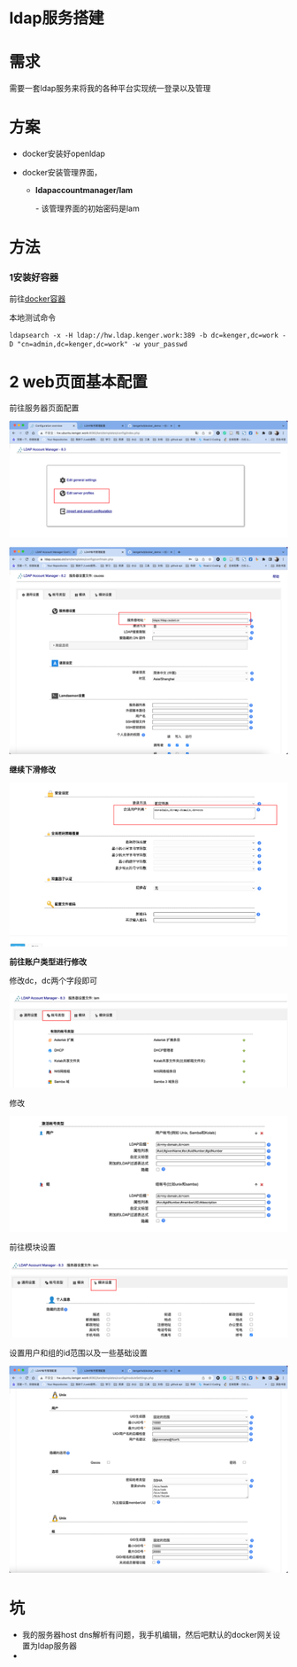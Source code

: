 # ldap服务搭建


# 需求

需要一套ldap服务来将我的各种平台实现统一登录以及管理



# 方案

- docker安装好openldap

- docker安装管理界面，

  - **ldapaccountmanager/lam**

    \- 该管理界面的初始密码是lam



# 方法

### 1安装好容器

前往[docker容器](https://github.com/kengerlwl/docker_demo)





本地测试命令

```
ldapsearch -x -H ldap://hw.ldap.kenger.work:389 -b dc=kenger,dc=work -D "cn=admin,dc=kenger,dc=work" -w your_passwd
```







# 2 web页面基本配置



前往服务器页面配置

![image-20230626233101033](https://raw.githubusercontent.com/kengerlwl/kengerlwl.github.io/master/image/50413a0d020bf2ec31e1ff8e5c463589/59bd63e7605b973abe66b1209401a73b.png)





![image-20230626233035756](https://raw.githubusercontent.com/kengerlwl/kengerlwl.github.io/master/image/50413a0d020bf2ec31e1ff8e5c463589/680fc6ee17c166b4ae3cc1a6e7e0b95c.png)

**继续下滑修改**

![image-20230626233156075](https://raw.githubusercontent.com/kengerlwl/kengerlwl.github.io/master/image/50413a0d020bf2ec31e1ff8e5c463589/cce3cbf73acd1999e7e683af1c832d17.png)



**前往账户类型进行修改**

修改dc，dc两个字段即可

![image-20230626233247131](https://raw.githubusercontent.com/kengerlwl/kengerlwl.github.io/master/image/50413a0d020bf2ec31e1ff8e5c463589/da9873c4ec0a5deadba86089ddfd7bfb.png)



修改

![image-20230626233303282](https://raw.githubusercontent.com/kengerlwl/kengerlwl.github.io/master/image/50413a0d020bf2ec31e1ff8e5c463589/49bd92d30799062fa3aa8be295ce8a51.png)



前往模块设置

![image-20230626233330414](https://raw.githubusercontent.com/kengerlwl/kengerlwl.github.io/master/image/50413a0d020bf2ec31e1ff8e5c463589/ed21d419b0228617b3db884c98460e22.png)

设置用户和组的id范围以及一些基础设置

![image-20230626233411088](https://raw.githubusercontent.com/kengerlwl/kengerlwl.github.io/master/image/50413a0d020bf2ec31e1ff8e5c463589/3ea199e8b6d6eb53cbe44ed360cf086e.png)









# 坑

- 我的服务器host dns解析有问题，我手机编辑，然后吧默认的docker网关设置为ldap服务器
- 


